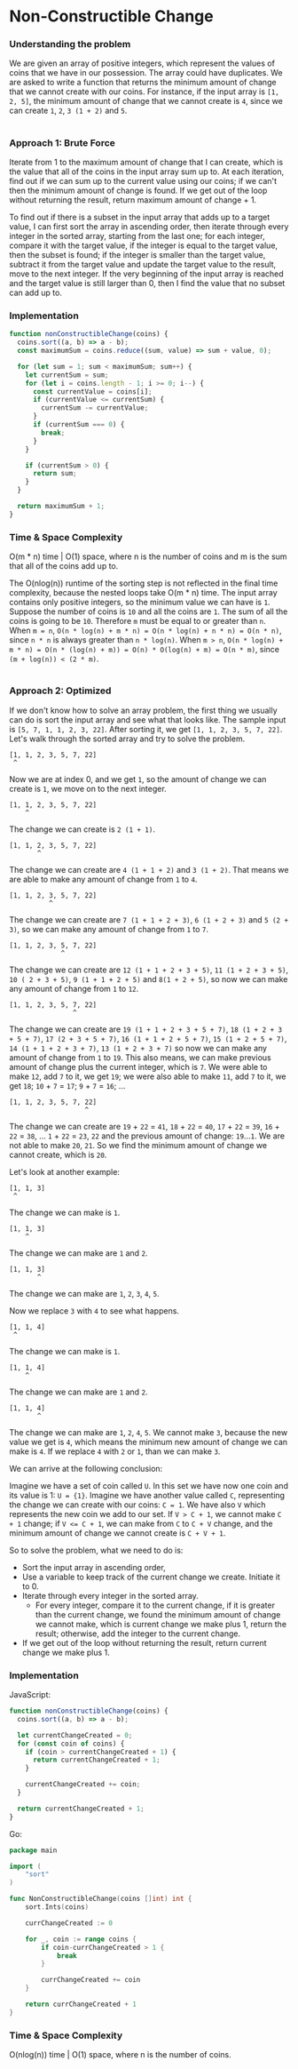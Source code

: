 # Non-Constructible Change

### Understanding the problem

We are given an array of positive integers, which represent the values of coins that we have in our possession. The array could have duplicates. We are asked to write a function that returns the minimum amount of change that we cannot create with our coins. For instance, if the input array is `[1, 2, 5]`, the minimum amount of change that we cannot create is `4`, since we can create `1`, `2`, `3 (1 + 2)` and `5`.

#

### Approach 1: Brute Force

Iterate from 1 to the maximum amount of change that I can create, which is the value that all of the coins in the input array sum up to. At each iteration, find out if we can sum up to the current value using our coins; if we can't then the minimum amount of change is found. If we get out of the loop without returning the result, return maximum amount of change + 1.

To find out if there is a subset in the input array that adds up to a target value, I can first sort the array in ascending order, then iterate through every integer in the sorted array, starting from the last one; for each integer, compare it with the target value, if the integer is equal to the target value, then the subset is found; if the integer is smaller than the target value, subtract it from the target value and update the target value to the result, move to the next integer. If the very beginning of the input array is reached and the target value is still larger than 0, then I find the value that no subset can add up to.

### Implementation

```js
function nonConstructibleChange(coins) {
  coins.sort((a, b) => a - b);
  const maximumSum = coins.reduce((sum, value) => sum + value, 0);

  for (let sum = 1; sum < maximumSum; sum++) {
    let currentSum = sum;
    for (let i = coins.length - 1; i >= 0; i--) {
      const currentValue = coins[i];
      if (currentValue <= currentSum) {
        currentSum -= currentValue;
      }
      if (currentSum === 0) {
        break;
      }
    }

    if (currentSum > 0) {
      return sum;
    }
  }

  return maximumSum + 1;
}
```

### Time & Space Complexity

O(m \* n) time | O(1) space, where n is the number of coins and m is the sum that all of the coins add up to.

The O(nlog(n)) runtime of the sorting step is not reflected in the final time complexity, because the nested loops take O(m \* n) time. The input array contains only positive integers, so the minimum value we can have is `1`. Suppose the number of coins is `10` and all the coins are `1`. The sum of all the coins is going to be `10`.
Therefore `m` must be equal to or greater than `n`. When `m = n`, `O(n * log(n) + m * n) = O(n * log(n) + n * n) = O(n * n)`, since `n * n` is always greater than `n * log(n)`. When `m > n`, `O(n * log(n) + m * n) = O(n * (log(n) + m)) = O(n) * O(log(n) + m) = O(n * m)`, since `(m + log(n)) < (2 * m)`.

#

### Approach 2: Optimized

If we don't know how to solve an array problem, the first thing we usually can do is sort the input array and see what that looks like. The sample input is `[5, 7, 1, 1, 2, 3, 22]`. After sorting it, we get `[1, 1, 2, 3, 5, 7, 22]`. Let's walk through the sorted array and try to solve the problem.

```
[1, 1, 2, 3, 5, 7, 22]
 ^
```

Now we are at index 0, and we get `1`, so the amount of change we can create is `1`, we move on to the next integer.

```
[1, 1, 2, 3, 5, 7, 22]
    ^
```

The change we can create is `2 (1 + 1)`.

```
[1, 1, 2, 3, 5, 7, 22]
       ^
```

The change we can create are `4 (1 + 1 + 2)` and `3 (1 + 2)`. That means we are able to make any amount of change from `1` to `4`.

```
[1, 1, 2, 3, 5, 7, 22]
          ^
```

The change we can create are `7 (1 + 1 + 2 + 3)`, `6 (1 + 2 + 3)` and `5 (2 + 3)`, so we can make any amount of change from `1` to `7`.

```
[1, 1, 2, 3, 5, 7, 22]
             ^
```

The change we can create are `12 (1 + 1 + 2 + 3 + 5)`, `11 (1 + 2 + 3 + 5)`, `10 ( 2 + 3 + 5)`, `9 (1 + 1 + 2 + 5)` and `8(1 + 2 + 5)`, so now we can make any amount of change from `1` to `12`.

```
[1, 1, 2, 3, 5, 7, 22]
                ^
```

The change we can create are `19 (1 + 1 + 2 + 3 + 5 + 7)`, `18 (1 + 2 + 3 + 5 + 7)`, `17 (2 + 3 + 5 + 7)`, `16 (1 + 1 + 2 + 5 + 7)`, `15 (1 + 2 + 5 + 7)`, `14 (1 + 1 + 2 + 3 + 7)`, `13 (1 + 2 + 3 + 7)` so now we can make any amount of change from `1` to `19`. This also means, we can make previous amount of change plus the current integer, which is `7`. We were able to make `12`, add `7` to it, we get `19`; we were also able to make `11`, add `7` to it, we get `18`; `10` + `7` = `17`; `9` + `7` = `16`; ...

```
[1, 1, 2, 3, 5, 7, 22]
                   ^
```

The change we can create are `19` + `22` = `41`, `18` + `22` = `40`, `17` + `22` = `39`,
`16` + `22` = `38`, ... `1` + `22` = `23`, `22` and the previous amount of change: `19`...`1`. We are not able to make `20`, `21`. So we find the minimum amount of change we cannot create, which is `20`.

Let's look at another example:

```
[1, 1, 3]
 ^
```

The change we can make is `1`.

```
[1, 1, 3]
    ^
```

The change we can make are `1` and `2`.

```
[1, 1, 3]
       ^
```

The change we can make are `1`, `2`, `3`, `4`, `5`.

Now we replace `3` with `4` to see what happens.

```
[1, 1, 4]
 ^
```

The change we can make is `1`.

```
[1, 1, 4]
    ^
```

The change we can make are `1` and `2`.

```
[1, 1, 4]
       ^
```

The change we can make are `1`, `2`, `4`, `5`. We cannot make `3`, because the new value we get is `4`, which means the minimum new amount of change we can make is `4`. If we replace `4` with `2` or `1`, than we can make `3`.

We can arrive at the following conclusion:

Imagine we have a set of coin called `U`. In this set we have now one coin and its value is 1: `U = {1}`. Imagine we have another value called `C`, representing the change we can create with our coins: `C = 1`. We have also `V` which represents the new coin we add to our set. If `V > C + 1`, we cannot make `C + 1` change; if `V <= C + 1`, we can make from `C` to `C + V` change, and the minimum amount of change we cannot create is `C + V + 1`.

So to solve the problem, what we need to do is:

- Sort the input array in ascending order,
- Use a variable to keep track of the current change we create. Initiate it to 0.
- Iterate through every integer in the sorted array.
    - For every integer, compare it to the current change, if it is greater than the current change, we found the minimum amount of change we cannot make, which is current change we make plus 1, return the result; otherwise, add the integer to the current change.
- If we get out of the loop without returning the result, return current change we make plus 1.

### Implementation

JavaScript:

```js
function nonConstructibleChange(coins) {
  coins.sort((a, b) => a - b);

  let currentChangeCreated = 0;
  for (const coin of coins) {
    if (coin > currentChangeCreated + 1) {
      return currentChangeCreated + 1;
    }

    currentChangeCreated += coin;
  }

  return currentChangeCreated + 1;
}
```

Go:

```go
package main

import (
	"sort"
)

func NonConstructibleChange(coins []int) int {
	sort.Ints(coins)

	currChangeCreated := 0

	for _, coin := range coins {
		if coin-currChangeCreated > 1 {
			break
		}

		currChangeCreated += coin
	}

	return currChangeCreated + 1
}
```

### Time & Space Complexity

O(nlog(n)) time | O(1) space, where n is the number of coins.
